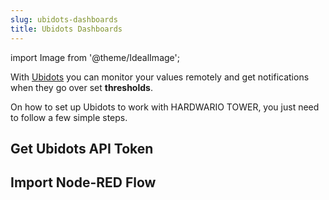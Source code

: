 ```yaml
---
slug: ubidots-dashboards
title: Ubidots Dashboards
---
```

import Image from '@theme/IdealImage';

With [Ubidots](https://ubidots.com) you can monitor your values remotely and get notifications when they go over set **thresholds**.

On how to set up Ubidots to work with HARDWARIO TOWER, you just need to follow a few simple steps.

## Get Ubidots API Token

## Import Node-RED Flow
